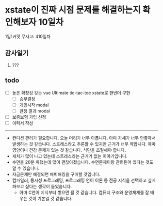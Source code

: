 # xstate이 진짜 시점 문제를 해결하는지 확인해보자 10일차

1일1커밋 무사고: 410일차

## 감사일기

1. ???

## todo

- [ ] 높은 확장성 갖는 vue Ultimate tic-tac-toe xstate로 한번더 구현
  - [ ] 승부결정
  - [ ] 게임시작 modal 
  - [ ] 판정 결과 modal
- [ ] 보증보험 가입 신청
- [ ] 이력서 작성

---

- 컨디션 관리가 필요합니다. 오늘 머리가 너무 아픕니다. 아마 자세가 너무 안좋아서 발생하는 것 같습니다. 스트레스라고 추론할 수 있지만 근거가 너무 약합니다. 아마 영양이나 건강 문제가 있는 것 같습니다. 식단을 조절해야 합니다.
- 새치가 많이 나고 있는데 스트레스라는 근거가 없는 이야기입니다. 
- 수면을 20분 취했는데 많이 괜찮아졌습니다. 수면문제이랑 관련된어 있다는 것도 알 수 있습니다.
- 자금문제만 해결되면 해피해킹을 구매할 것입니다.
- 컴파일러, 동시성 프로그래밍, 프로그래밍 언어 이론 등 전공 지식을 선택하고 싶게 파보고 싶다는 생각이 들었습니다.
  - 아마 C언어 지식부터 쌓으면 될 것 같습니다. 컴퓨터 구조와 운영체제를 잘 배우는 것이 기본일 것 같습니다.

